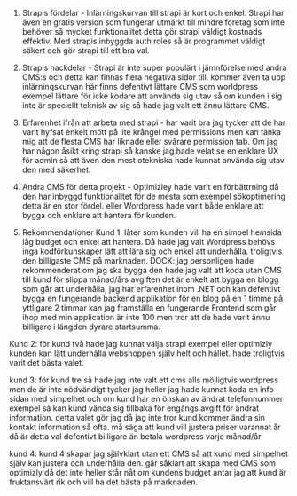1. Strapis fördelar - Inlärningskurvan till strapi är kort och enkel. Strapi har även en gratis version som fungerar utmärkt till mindre företag som inte behöver så mycket funktionalitet detta gör strapi väldigt kostnads effektiv. Med strapis inbyggda auth roles så är programmet väldigt säkert och gör strapi till ett bra val.

2. Strapis nackdelar - Strapi är inte super populärt i jämnförelse med andra CMS:s och detta kan finnas flera negativa sidor till. kommer även ta upp inlärningskurvan här finns defentivt lättare CMS som worldpress exempel lättare för icke kodare att använda sig utav så om kunden i sig inte är speciellt teknisk av sig så hade jag valt ett ännu lättare CMS.

3. Erfarenhet ifrån att arbeta med strapi - har varit bra jag tycker att de har varit hyfsat enkelt mött på lite krångel med permissions men kan tänka mig att de flesta CMS har liknade eller svårare permission tab. Om jag har någon åsikt kring strapi så kanske jag hade velat se en enklare UX för admin så att även den mest otekniska hade kunnat använda sig utav den med säkerhet.

4. Andra CMS för detta projekt - Optimizley hade varit en förbättrning då den har inbyggd funktionalitet för de mesta som exempel sökoptimering detta är en stor fördel. eller Wordpress hade varit både enklare att bygga och enklare att hantera för kunden.

5. Rekommendationer
   Kund 1: låter som kunden vill ha en simpel hemsida låg budget och enkel att hantera. Då hade jag valt Wordpress behövs inga kodförkunskaper lätt att lära sig och enkel att underhålla. troligtvis den billigaste CMS på marknaden. DOCK: jag personligen hade rekommenderat om jag ska bygga den hade jag valt att koda utan CMS till kund för slippa månad/års avgiften det är enkelt att bygga en blogg som går att underhålla, jag har erfarenhet inom .NET och kan defentivt bygga en fungerande backend applikation för en blog på en 1 timme på yttligare 2 timmar kan jag framställa en fungerande Frontend som går ihop med min application är inte 100 men tror att de hade varit ännu billigare i längden dyrare startsumma.

Kund 2: för kund två hade jag kunnat välja strapi exempel eller optimizly kunden kan lätt underhålla webshoppen själv helt och hållet. hade troligtvis varit det bästa valet.

kund 3: för kund tre så hade jag inte valt ett cms alls möjligtvis wordpress men de är inte nödvändigt tycker jag heller jag hade kunnat koda en info sidan med simpelhet och om kund har en önskan av ändrat telefonnummer exempel så kan kund vända sig tillbaka för engångs avgift för ändrat information. detta valet gör jag då jag inte tror kund kommer ändra sin kontakt information så ofta. må säga att kund vill justera priser varannat år då är detta val defentivt billigare än betala wordpress varje månad/år

kund 4: kund 4 skapar jag självklart utan ett CMS så att kund med simpelhet själv kan justera och underhålla den. går såklart att skapa med CMS som optimizly då det inte heller står nåt om kundens budget antar jag att kund är fruktansvärt rik och vill ha det bästa på marknaden.

